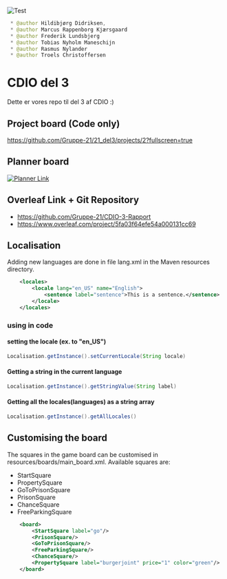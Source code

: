 ![Test](https://github.com/Gruppe-21/21_del2/workflows/test/badge.svg)

```java
 * @author Hildibjørg Didriksen,
 * @author Marcus Rappenborg Kjærsgaard
 * @author Frederik Lundsbjerg
 * @author Tobias Nyholm Maneschijn
 * @author Rasmus Nylander
 * @author Troels Christoffersen
```

# CDIO del 3
Dette er vores repo til del 3 af CDIO :)


## Project board (Code only)
https://github.com/Gruppe-21/21_del3/projects/2?fullscreen=true

## Planner board
[![Planner Link](https://www.it.miami.edu/_assets/images/Planner_1.png)](https://tasks.office.com/dtudk.onmicrosoft.com/Home/PlanViews/oXirMDo-8UyZ8moVGzBCy5YAGFc5?Type=PlanLink&Channel=Link&CreatedTime=637400067516520000)

## Overleaf Link + Git Repository
- https://github.com/Gruppe-21/CDIO-3-Rapport
- https://www.overleaf.com/project/5fa03f64efe54a000131cc69 


## Localisation
Adding new languages are done in file lang.xml in the Maven resources directory.
```xml 
    <locales>
        <locale lang="en_US" name="English">
            <sentence label="sentence">This is a sentence.</sentence>
        </locale>
    </locales>
```

### using in code
#### setting the locale (ex. to "en_US")
```java 
Localisation.getInstance().setCurrentLocale(String locale)
```

#### Getting a string in the current language
```java 
Localisation.getInstance().getStringValue(String label)
```

#### Getting all the locales(languages) as a string array
```java 
Localisation.getInstance().getAllLocales()
```


## Customising the board
The squares in the game board can be customised in resources/boards/main_board.xml. 
Available squares are:
- StartSquare
- PropertySquare
- GoToPrisonSquare
- PrisonSquare
- ChanceSquare
- FreeParkingSquare
```xml 
    <board>
        <StartSquare label="go"/>
        <PrisonSquare/>
        <GoToPrisonSquare/>
        <FreeParkingSquare/>
        <ChanceSquare/>
        <PropertySquare label="burgerjoint" price="1" color="green"/>
    </board>
```